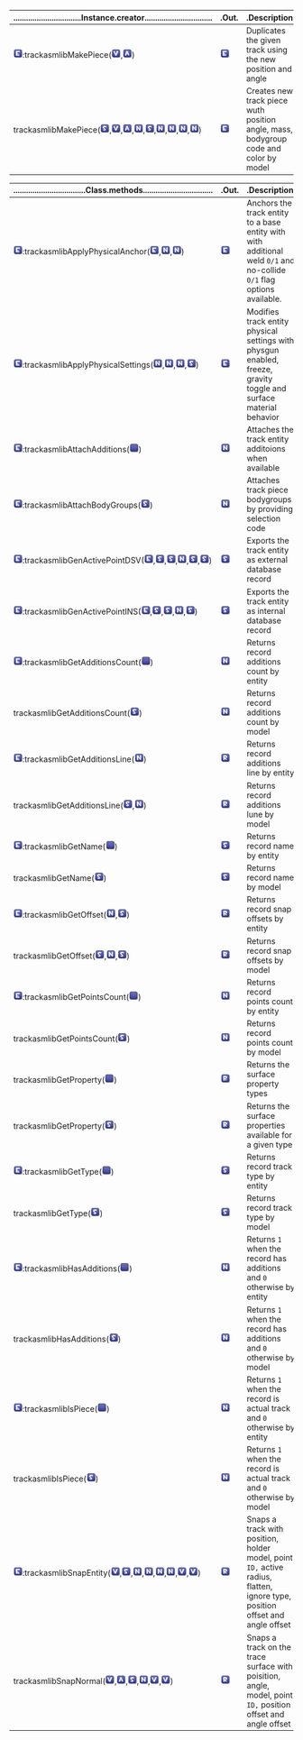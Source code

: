 |................................Instance.creator................................|.Out.|.Description.|
|--------------------------------------------------------------------------------|-----|-------------|
|![image][ref-e]:trackasmlibMakePiece(![image][ref-v],![image][ref-a])|![image][ref-e]|Duplicates the given track using the new position and angle|
|trackasmlibMakePiece(![image][ref-s],![image][ref-v],![image][ref-a],![image][ref-n],![image][ref-s],![image][ref-n],![image][ref-n],![image][ref-n],![image][ref-n])|![image][ref-e]|Creates new track piece wuth position angle, mass, bodygroup code and color by model|

|..................................Class.methods.................................|.Out.|.Description.|
|--------------------------------------------------------------------------------|-----|-------------|
|![image][ref-e]:trackasmlibApplyPhysicalAnchor(![image][ref-e],![image][ref-n],![image][ref-n])|![image][ref-e]|Anchors the track entity to a base entity with with additional weld `0/1` and no-collide `0/1` flag options available.|
|![image][ref-e]:trackasmlibApplyPhysicalSettings(![image][ref-n],![image][ref-n],![image][ref-n],![image][ref-s])|![image][ref-e]|Modifies track entity physical settings with physgun enabled, freeze, gravity toggle and surface material behavior|
|![image][ref-e]:trackasmlibAttachAdditions(![image][ref-xxx])|![image][ref-n]|Attaches the track entity additoions when available|
|![image][ref-e]:trackasmlibAttachBodyGroups(![image][ref-s])|![image][ref-n]|Attaches track piece bodygroups by providing selection code|
|![image][ref-e]:trackasmlibGenActivePointDSV(![image][ref-e],![image][ref-s],![image][ref-s],![image][ref-n],![image][ref-s],![image][ref-s])|![image][ref-s]|Exports the track entity as external database record|
|![image][ref-e]:trackasmlibGenActivePointINS(![image][ref-e],![image][ref-s],![image][ref-s],![image][ref-n],![image][ref-s])|![image][ref-s]|Exports the track entity as internal database record|
|![image][ref-e]:trackasmlibGetAdditionsCount(![image][ref-xxx])|![image][ref-n]|Returns record additions count by entity|
|trackasmlibGetAdditionsCount(![image][ref-s])|![image][ref-n]|Returns record additions count by model|
|![image][ref-e]:trackasmlibGetAdditionsLine(![image][ref-n])|![image][ref-r]|Returns record additions line by entity|
|trackasmlibGetAdditionsLine(![image][ref-s],![image][ref-n])|![image][ref-r]|Returns record additions lune by model|
|![image][ref-e]:trackasmlibGetName(![image][ref-xxx])|![image][ref-s]|Returns record name by entity|
|trackasmlibGetName(![image][ref-s])|![image][ref-s]|Returns record name by model|
|![image][ref-e]:trackasmlibGetOffset(![image][ref-n],![image][ref-s])|![image][ref-r]|Returns record snap offsets by entity|
|trackasmlibGetOffset(![image][ref-s],![image][ref-n],![image][ref-s])|![image][ref-r]|Returns record snap offsets by model|
|![image][ref-e]:trackasmlibGetPointsCount(![image][ref-xxx])|![image][ref-n]|Returns record points count by entity|
|trackasmlibGetPointsCount(![image][ref-s])|![image][ref-n]|Returns record points count by model|
|trackasmlibGetProperty(![image][ref-xxx])|![image][ref-r]|Returns the surface property types|
|trackasmlibGetProperty(![image][ref-s])|![image][ref-r]|Returns the surface properties available for a given type|
|![image][ref-e]:trackasmlibGetType(![image][ref-xxx])|![image][ref-s]|Returns record track type by entity|
|trackasmlibGetType(![image][ref-s])|![image][ref-s]|Returns record track type by model|
|![image][ref-e]:trackasmlibHasAdditions(![image][ref-xxx])|![image][ref-n]|Returns `1` when the record has additions and `0` otherwise by entity|
|trackasmlibHasAdditions(![image][ref-s])|![image][ref-n]|Returns `1` when the record has additions and `0` otherwise by model|
|![image][ref-e]:trackasmlibIsPiece(![image][ref-xxx])|![image][ref-n]|Returns `1` when the record is actual track and `0` otherwise by entity|
|trackasmlibIsPiece(![image][ref-s])|![image][ref-n]|Returns `1` when the record is actual track and `0` otherwise by model|
|![image][ref-e]:trackasmlibSnapEntity(![image][ref-v],![image][ref-s],![image][ref-n],![image][ref-n],![image][ref-n],![image][ref-n],![image][ref-v],![image][ref-v])|![image][ref-r]|Snaps a track with position, holder model, point `ID,` active radius, flatten, ignore type, position offset and angle offset|
|trackasmlibSnapNormal(![image][ref-v],![image][ref-a],![image][ref-s],![image][ref-n],![image][ref-v],![image][ref-v])|![image][ref-r]|Snaps a track on the trace surface with poisition, angle, model, point `ID,` position offset and angle offset|

[ref-a]: https://raw.githubusercontent.com/dvdvideo1234/ZeroBraineProjects/master/ExtractWireWiki/types/type-a.png
[ref-b]: https://raw.githubusercontent.com/dvdvideo1234/ZeroBraineProjects/master/ExtractWireWiki/types/type-b.png
[ref-c]: https://raw.githubusercontent.com/dvdvideo1234/ZeroBraineProjects/master/ExtractWireWiki/types/type-c.png
[ref-e]: https://raw.githubusercontent.com/dvdvideo1234/ZeroBraineProjects/master/ExtractWireWiki/types/type-e.png
[ref-xm2]: https://raw.githubusercontent.com/dvdvideo1234/ZeroBraineProjects/master/ExtractWireWiki/types/type-xm2.png
[ref-m]: https://raw.githubusercontent.com/dvdvideo1234/ZeroBraineProjects/master/ExtractWireWiki/types/type-m.png
[ref-xm4]: https://raw.githubusercontent.com/dvdvideo1234/ZeroBraineProjects/master/ExtractWireWiki/types/type-xm4.png
[ref-n]: https://raw.githubusercontent.com/dvdvideo1234/ZeroBraineProjects/master/ExtractWireWiki/types/type-n.png
[ref-q]: https://raw.githubusercontent.com/dvdvideo1234/ZeroBraineProjects/master/ExtractWireWiki/types/type-q.png
[ref-r]: https://raw.githubusercontent.com/dvdvideo1234/ZeroBraineProjects/master/ExtractWireWiki/types/type-r.png
[ref-s]: https://raw.githubusercontent.com/dvdvideo1234/ZeroBraineProjects/master/ExtractWireWiki/types/type-s.png
[ref-t]: https://raw.githubusercontent.com/dvdvideo1234/ZeroBraineProjects/master/ExtractWireWiki/types/type-t.png
[ref-xv2]: https://raw.githubusercontent.com/dvdvideo1234/ZeroBraineProjects/master/ExtractWireWiki/types/type-xv2.png
[ref-v]: https://raw.githubusercontent.com/dvdvideo1234/ZeroBraineProjects/master/ExtractWireWiki/types/type-v.png
[ref-xv4]: https://raw.githubusercontent.com/dvdvideo1234/ZeroBraineProjects/master/ExtractWireWiki/types/type-xv4.png
[ref-xrd]: https://raw.githubusercontent.com/dvdvideo1234/ZeroBraineProjects/master/ExtractWireWiki/types/type-xrd.png
[ref-xwl]: https://raw.githubusercontent.com/dvdvideo1234/ZeroBraineProjects/master/ExtractWireWiki/types/type-xwl.png
[ref-xfs]: https://raw.githubusercontent.com/dvdvideo1234/ZeroBraineProjects/master/ExtractWireWiki/types/type-xfs.png
[ref-xsc]: https://raw.githubusercontent.com/dvdvideo1234/ZeroBraineProjects/master/ExtractWireWiki/types/type-xsc.png
[ref-xxx]: https://raw.githubusercontent.com/dvdvideo1234/ZeroBraineProjects/master/ExtractWireWiki/types/type-xxx.png

